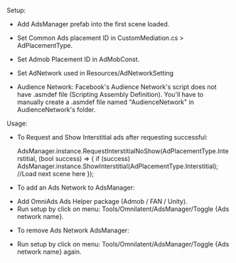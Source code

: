 Setup:
- Add AdsManager prefab into the first scene loaded.
- Set Common Ads placement ID in CustomMediation.cs > AdPlacementType.
- Set Admob Placement ID in AdMobConst.
- Set AdNetwork used in Resources/AdNetworkSetting

- Audience Network: Facebook's Audience Network's script does not have .asmdef file (Scripting Assembly Definition). You'll have to manually create a .asmdef file named "AudienceNetwork" in AudienceNetwork's folder.

Usage:
- To Request and Show Interstitial ads after requesting successful:

    AdsManager.instance.RequestInterstitialNoShow(AdPlacementType.Interstitial, (bool success) =>
        {
            if (success) AdsManager.instance.ShowInterstitial(AdPlacementType.Interstitial);
            //Load next scene here
        });

- To add an Ads Network to AdsManager:
 + Add OmniAds Ads Helper package (Admob / FAN / Unity).
 + Run setup by click on menu: Tools/Omnilatent/AdsManager/Toggle {Ads network name}.

- To remove Ads Network AdsManager:
 + Run setup by click on menu: Tools/Omnilatent/AdsManager/Toggle {Ads network name} again.